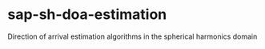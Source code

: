 # sap-sh-doa-estimation
Direction of arrival estimation algorithms in the spherical harmonics domain
